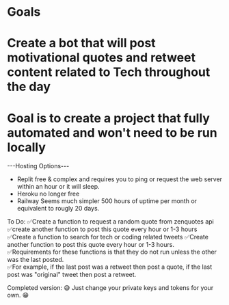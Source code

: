 # Goals
# Create a bot that will post motivational quotes and retweet content related to Tech throughout the day
# Goal is to create a project that fully automated and won't need to be run locally


---Hosting Options---

 - Replit free & complex and requires you to ping or request the web server within an hour or it will sleep. 
 - Heroku no longer free
 - Railway Seems much simpler 500 hours of uptime per month or equivalent to rougly 20 days.  

 To Do:
 ✅Create a function to request a random quote from zenquotes api
 ✅create another function to post this quote every hour or 1-3 hours 
 ✅Create a function to search for tech or coding related tweets 
 ✅Create another function to post this quote every hour or 1-3 hours.  
 ✅Requirements for these functions is that they do not run unless the other was the last posted.  
 ✅For example, if the last post was a retweet then post a quote, if the last post was "original" tweet then post a retweet.

 Completed version: 😅
 Just change your private keys and tokens for your own.  😁